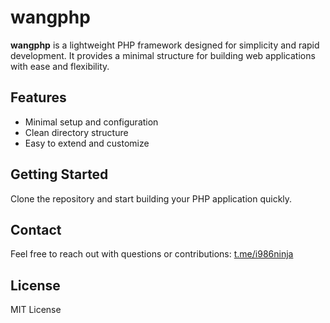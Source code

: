 # wangphp

**wangphp** is a lightweight PHP framework designed for simplicity and rapid development. It provides a minimal structure for building web applications with ease and flexibility.

## Features
- Minimal setup and configuration
- Clean directory structure
- Easy to extend and customize

## Getting Started
Clone the repository and start building your PHP application quickly.

## Contact
Feel free to reach out with questions or contributions: [t.me/i986ninja](https://t.me/i986ninja)

## License
MIT License
